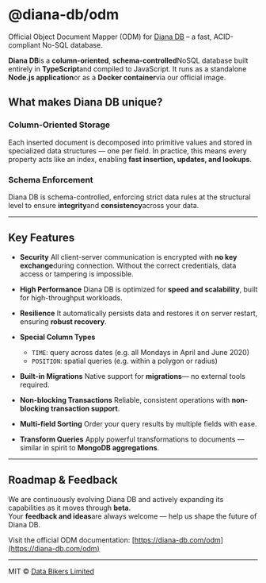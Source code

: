 # @diana-db/odm

Official Object Document Mapper (ODM) for [Diana DB](https://diana-db.com) – a fast, ACID-compliant No-SQL database.

**Diana DB**is a **column-oriented**, **schema-controlled**NoSQL database built entirely in **TypeScript**and compiled to JavaScript. It runs as a standalone **Node.js application**or as a **Docker container**via our official image.

## What makes Diana DB unique?

### Column-Oriented Storage
Each inserted document is decomposed into primitive values and stored in specialized data structures — one per field. In practice, this means every property acts like an index, enabling **fast insertion, updates, and lookups**.

### Schema Enforcement
Diana DB is schema-controlled, enforcing strict data rules at the structural level to ensure **integrity**and **consistency**across your data.

---

## Key Features

- **Security** 
  All client-server communication is encrypted with **no key exchange**during connection. Without the correct credentials, data access or tampering is impossible.

- **High Performance** 
  Diana DB is optimized for **speed and scalability**, built for high-throughput workloads.

- **Resilience** 
  It automatically persists data and restores it on server restart, ensuring **robust recovery**.

- **Special Column Types**
  - `TIME`: query across dates (e.g. all Mondays in April and June 2020)
  - `POSITION`: spatial queries (e.g. within a polygon or radius)

- **Built-in Migrations** 
  Native support for **migrations**— no external tools required.

- **Non-blocking Transactions** 
  Reliable, consistent operations with **non-blocking transaction support**.

- **Multi-field Sorting** 
  Order your query results by multiple fields with ease.

- **Transform Queries** 
  Apply powerful transformations to documents — similar in spirit to **MongoDB aggregations**.

---

## Roadmap & Feedback

We are continuously evolving Diana DB and actively expanding its capabilities as it moves through **beta**.  
Your **feedback and ideas**are always welcome — help us shape the future of Diana DB.

Visit the official ODM documentation: [https://diana-db.com/odm](https://diana-db.com/odm)

---

MIT © [Data Bikers Limited](https://databikers.com)
